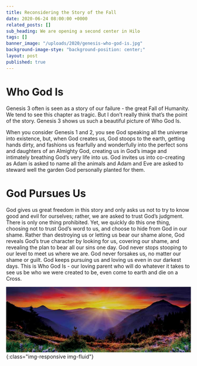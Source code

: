 ```yaml
---
title: Reconsidering the Story of the Fall
date: 2020-06-24 08:00:00 +0000
related_posts: []
sub_heading: We are opening a second center in Hilo
tags: []
banner_image: "/uploads/2020/genesis-who-god-is.jpg"
background-image-stye: "background-position: center;"
layout: post
published: true
---
```


# Who God Is

Genesis 3 often is seen as a story of our failure - the great Fall of Humanity. We tend to see this chapter as tragic. But I don’t really think that’s the point of the story. Genesis 3 shows us such a beautiful picture of Who God Is. 
<!--break-->

When you consider Genesis 1 and 2, you see God speaking all the universe into existence, but, when God creates us, God stoops to the earth, getting hands dirty, and fashions us fearfully and wonderfully into the perfect sons and daughters of an Almighty God, creating us in God’s image and intimately breathing God’s very life into us. God invites us into co-creating as Adam is asked to name all the animals and Adam and Eve are asked to steward well the garden God personally planted for them. 

# God Pursues Us
God gives us great freedom in this story and only asks us not to try to know good and evil for ourselves; rather, we are asked to trust God’s judgment. There is only one thing prohibited. Yet, we quickly do this one thing, choosing not to trust God’s word to us, and choose to hide from God in our shame. Rather than destroying us or letting us bear our shame alone, God reveals God’s true character by looking for us, covering our shame, and revealing the plan to bear all our sins one day. God never stops stooping to our level to meet us where we are. God never forsakes us, no matter our shame or guilt. God keeps pursuing us and loving us even in our darkest days. This is Who God Is - our loving parent who will do whatever it takes to see us be who we were created to be, even come to earth and die on a Cross.


![Who God Is](/uploads/2020/genesis-who-god-is-2.jpg){:class="img-responsive img-fluid"}

